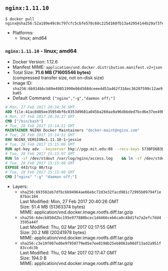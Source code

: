 ## `nginx:1.11.10`

```console
$ docker pull nginx@sha256:52a189e49c0c797cfc5cbfe578c68c225d160fb13a42954144b29af3fe4fe335
```

-	Platforms:
	-	linux; amd64

### `nginx:1.11.10` - linux; amd64

-	Docker Version: 1.12.6
-	Manifest MIME: `application/vnd.docker.distribution.manifest.v2+json`
-	Total Size: **71.6 MB (71605546 bytes)**  
	(compressed transfer size, not on-disk size)
-	Image ID: `sha256:6b914bbcb89e49851990e064568dceee4d53a462f316ec36207599c12ae9ba65`
-	Default Command: `["nginx","-g","daemon off;"]`

```dockerfile
# Mon, 27 Feb 2017 20:34:36 GMT
ADD file:41ac8d85ee35954bf6c8353d9681a045ba260aa9a96dbbded7bcd6e37ee49bea in / 
# Mon, 27 Feb 2017 20:34:37 GMT
CMD ["/bin/bash"]
# Tue, 28 Feb 2017 15:14:51 GMT
MAINTAINER NGINX Docker Maintainers "docker-maint@nginx.com"
# Tue, 28 Feb 2017 15:14:51 GMT
ENV NGINX_VERSION=1.11.10-1~jessie
# Tue, 28 Feb 2017 15:15:06 GMT
RUN apt-key adv --keyserver hkp://pgp.mit.edu:80 --recv-keys 573BFD6B3D8FBC641079A6ABABF5BD827BD9BF62 	&& echo "deb http://nginx.org/packages/mainline/debian/ jessie nginx" >> /etc/apt/sources.list 	&& apt-get update 	&& apt-get install --no-install-recommends --no-install-suggests -y 						ca-certificates 						nginx=${NGINX_VERSION} 						nginx-module-xslt 						nginx-module-geoip 						nginx-module-image-filter 						nginx-module-perl 						nginx-module-njs 						gettext-base 	&& rm -rf /var/lib/apt/lists/*
# Tue, 28 Feb 2017 15:15:07 GMT
RUN ln -sf /dev/stdout /var/log/nginx/access.log 	&& ln -sf /dev/stderr /var/log/nginx/error.log
# Tue, 28 Feb 2017 15:15:08 GMT
EXPOSE 443/tcp 80/tcp
# Tue, 28 Feb 2017 15:15:08 GMT
CMD ["nginx" "-g" "daemon off;"]
```

-	Layers:
	-	`sha256:693502eb7dfbc6b94964ae66ebc72d3e32facd981c72995b09794f1e87bac184`  
		Last Modified: Mon, 27 Feb 2017 20:40:26 GMT  
		Size: 51.4 MB (51363374 bytes)  
		MIME: application/vnd.docker.image.rootfs.diff.tar.gzip
	-	`sha256:6decb850d2bc195e977880bcec1d4466ceb6ca0c48d1fa7a2efc7dd43595a44f`  
		Last Modified: Thu, 02 Mar 2017 02:17:55 GMT  
		Size: 20.2 MB (20241978 bytes)  
		MIME: application/vnd.docker.image.rootfs.diff.tar.gzip
	-	`sha256:c3e19f087ed6e9f950779e85e7ee0198b25eb8063a98df13ad2a951f83ccdc3b`  
		Last Modified: Thu, 02 Mar 2017 02:17:47 GMT  
		Size: 194.0 B  
		MIME: application/vnd.docker.image.rootfs.diff.tar.gzip
